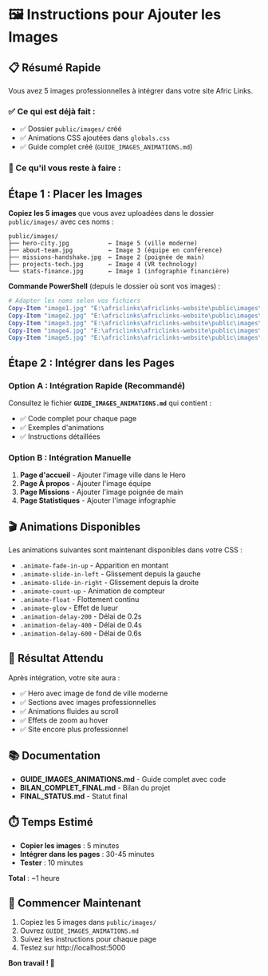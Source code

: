 # 🖼️ Instructions pour Ajouter les Images

## 📋 Résumé Rapide

Vous avez 5 images professionnelles à intégrer dans votre site Afric Links.

### ✅ Ce qui est déjà fait :
- ✅ Dossier `public/images/` créé
- ✅ Animations CSS ajoutées dans `globals.css`
- ✅ Guide complet créé (`GUIDE_IMAGES_ANIMATIONS.md`)

### 📝 Ce qu'il vous reste à faire :

## Étape 1 : Placer les Images

**Copiez les 5 images** que vous avez uploadées dans le dossier `public/images/` avec ces noms :

```
public/images/
├── hero-city.jpg           ← Image 5 (ville moderne)
├── about-team.jpg          ← Image 3 (équipe en conférence)
├── missions-handshake.jpg  ← Image 2 (poignée de main)
├── projects-tech.jpg       ← Image 4 (VR technology)
└── stats-finance.jpg       ← Image 1 (infographie financière)
```

**Commande PowerShell** (depuis le dossier où sont vos images) :
```powershell
# Adapter les noms selon vos fichiers
Copy-Item "image1.jpg" "E:\africlinks\africlinks-website\public\images\stats-finance.jpg"
Copy-Item "image2.jpg" "E:\africlinks\africlinks-website\public\images\missions-handshake.jpg"
Copy-Item "image3.jpg" "E:\africlinks\africlinks-website\public\images\about-team.jpg"
Copy-Item "image4.jpg" "E:\africlinks\africlinks-website\public\images\projects-tech.jpg"
Copy-Item "image5.jpg" "E:\africlinks\africlinks-website\public\images\hero-city.jpg"
```

## Étape 2 : Intégrer dans les Pages

### Option A : Intégration Rapide (Recommandé)

Consultez le fichier **`GUIDE_IMAGES_ANIMATIONS.md`** qui contient :
- ✅ Code complet pour chaque page
- ✅ Exemples d'animations
- ✅ Instructions détaillées

### Option B : Intégration Manuelle

1. **Page d'accueil** - Ajouter l'image ville dans le Hero
2. **Page À propos** - Ajouter l'image équipe
3. **Page Missions** - Ajouter l'image poignée de main
4. **Page Statistiques** - Ajouter l'image infographie

## 🎬 Animations Disponibles

Les animations suivantes sont maintenant disponibles dans votre CSS :

- `.animate-fade-in-up` - Apparition en montant
- `.animate-slide-in-left` - Glissement depuis la gauche
- `.animate-slide-in-right` - Glissement depuis la droite
- `.animate-count-up` - Animation de compteur
- `.animate-float` - Flottement continu
- `.animate-glow` - Effet de lueur
- `.animation-delay-200` - Délai de 0.2s
- `.animation-delay-400` - Délai de 0.4s
- `.animation-delay-600` - Délai de 0.6s

## 🎯 Résultat Attendu

Après intégration, votre site aura :
- ✅ Hero avec image de fond de ville moderne
- ✅ Sections avec images professionnelles
- ✅ Animations fluides au scroll
- ✅ Effets de zoom au hover
- ✅ Site encore plus professionnel

## 📚 Documentation

- **GUIDE_IMAGES_ANIMATIONS.md** - Guide complet avec code
- **BILAN_COMPLET_FINAL.md** - Bilan du projet
- **FINAL_STATUS.md** - Statut final

## ⏱️ Temps Estimé

- **Copier les images** : 5 minutes
- **Intégrer dans les pages** : 30-45 minutes
- **Tester** : 10 minutes

**Total** : ~1 heure

## 🚀 Commencer Maintenant

1. Copiez les 5 images dans `public/images/`
2. Ouvrez `GUIDE_IMAGES_ANIMATIONS.md`
3. Suivez les instructions pour chaque page
4. Testez sur http://localhost:5000

**Bon travail ! 🎨**
